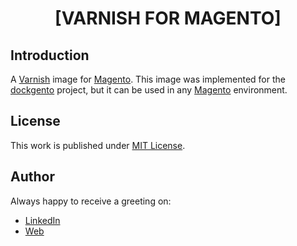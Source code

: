 <div align=center>

# [VARNISH FOR MAGENTO]

</div>

## Introduction

A [Varnish](https://varnish-cache.org/) image for [Magento](https://business.adobe.com/products/magento/magento-commerce.html). This image was implemented for the [dockgento](https://github.com/d3p1/dockgento) project, but it can be used in any [Magento](https://business.adobe.com/products/magento/magento-commerce.html) environment.

## License

This work is published under [MIT License](https://github.com/d3p1/dockgento/LICENSE).

## Author

Always happy to receive a greeting on:

- [LinkedIn](https://www.linkedin.com/in/cristian-marcelo-de-picciotto/)
- [Web](https://d3p1.dev/)
